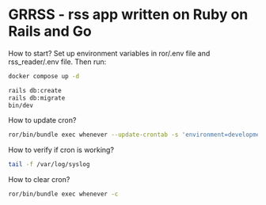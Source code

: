# GRRSS - rss app written on Ruby on Rails and Go

How to start?
Set up environment variables in ror/.env file and rss_reader/.env file. Then run:
```sh
docker compose up -d

rails db:create
rails db:migrate
bin/dev
```

How to update cron?

```sh
ror/bin/bundle exec whenever --update-crontab -s 'environment=development'
```

How to verify if cron is working?

```sh
tail -f /var/log/syslog
```

How to clear cron?

```sh
ror/bin/bundle exec whenever -c
```
